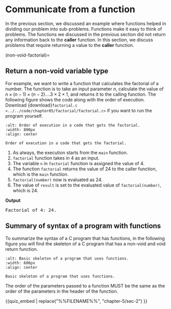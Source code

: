 # Communicate from a function

In the previous section, we discussed an example where functions helped in dividing our problem into sub-problems. Functions make it easy to think of problems. The functions we discussed in the previous section did not return any information back to the **caller** function. In this section, we discuss problems that require returning a value to the **caller** function.

(non-void-factorial)=
## Return a non-void variable type

For example, we want to write a function that calculates the factorial of a number. The function is to take an input parameter $n$, calculate the value of $n \times (n -1) \times (n-2) .... 3 \times 2 \times 1$, and returns it to the calling function. The following figure shows the code along with the order of execution. Download {download}`factorial.c <../../code/chapter05/factorial/factorial.c>` if you want to run the program yourself.

```{figure} ./images/factorial-order-of-execution.png
:alt: Order of execution in a code that gets the factorial.
:width: 800px
:align: center

Order of execution in a code that gets the factorial.
```

1. As always, the execution starts from the `main` function. 
2. `factorial` function takes in 4 as an input.
3. The variable `n` in `factorial` function is assigned the value of 4.
4. The function `factorial` returns the value of 24 to the caller function, which is the `main` function.
5. `factorial(number)` now is evaluated as 24.
6. The value of `result` is set to the evaluated value of `factorial(number)`, which is 24.

**Output**
<pre>
Factorial of 4: 24.
</pre>


## Summary of syntax of a program with functions

To summarize the syntax of a C program that has functions, in the following figure you will find the skeleton of a C program that has a non-void and void return function.

```{figure} ./images/syntax-summary.png
:alt: Basic skeleton of a program that uses functions.
:width: 600px
:align: center

Basic skeleton of a program that uses functions.
```

The order of the parameters passed to a function MUST be the same as the order of the parameters in the header of the function.


{{quiz_embed | replace("%%FILENAME%%", "chapter-5/sec-2") }}